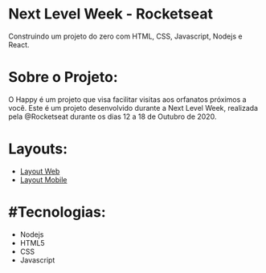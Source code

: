 # Next Level Week - Rocketseat
Construindo um projeto do zero com HTML, CSS, Javascript, Nodejs e React.

# Sobre o Projeto:
O Happy é um projeto que visa facilitar visitas aos orfanatos próximos a você.
Este é um projeto desenvolvido durante a Next Level Week, realizada pela @Rocketseat durante os dias 12 a 18 de Outubro de 2020.

# Layouts:
<ul>
  <li> <a href="https://www.figma.com/file/mDEbnoojksG4w8sOxmudh3/Happy-Web?node-id=0%3A1" rel="nofollow"> Layout Web </a> </li>
  <li> <a href="https://www.figma.com/file/X27FfVxAgy9f5IFa7ONlph/Happy-Mobile?node-id=0%3A1" rel="nofollow"> Layout Mobile </a> </li>
</ul>

<h1> #Tecnologias: </h1>
<ul>
  <li> Nodejs </li>
  <li> HTML5 </li>
  <li> CSS </li>
  <li> Javascript </li>
</ul>



